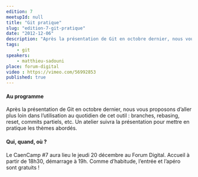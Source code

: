 ```yaml
---
edition: 7
meetupId: null
title: "Git pratique"
slug: "edition-7-git-pratique"
date: "2012-12-06"
description: "Après la présentation de Git en octobre dernier, nous vous proposons d’aller plus loin dans l’utilisation au quotidien de cet outil : branches, rebasing, reset, commits partiels, etc."
tags:
    - git
speakers:
    - matthieu-sadouni
place: forum-digital
video : https://vimeo.com/56992853
published: true
---
```


#### Au programme

Après la présentation de Git en octobre dernier, nous vous proposons d’aller plus loin dans
l’utilisation au quotidien de cet outil : branches, rebasing, reset, commits partiels, etc. Un
atelier suivra la présentation pour mettre en pratique les thèmes abordés.

#### Qui, quand, où ?

Le CaenCamp #7 aura lieu le jeudi 20 décembre au Forum Digital. Accueil à partir de 18h30, démarrage
à 19h. Comme d’habitude, l’entrée et l’apéro sont gratuits !
